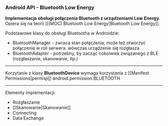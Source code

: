 ### Android API - Bluetooth Low Energy 
**Implementacja obsługi połączenia Bluetooth z urządzeniami Low Energy.**
Opiera się na teorii [[(MOC) Bluetooth Low Energy|Bluetooth Low Energy]].

Podstawowe klasy do obsługi Bluetootha w Androidzie:
- BluetoothManager - zwraca stan połączenia; może też otworzyć połączenie w roli serwera. wówczas urządzenie się rozgłasza
- BluetoothAdapter - potrzebny, by zacząć cokolwiek związanego z BLE (rozgłaszanie, skanowanie, itp.)
---

Korzytanie z klasy **BluetoothDevice** wymaga korzystania z [[Manifest Permissions|permisji]] android.permission.BLUETOOTH

---

Elementy implementacji:
- Rozgłaszanie
- [[Skanowanie|Skanowanie]]
- Connecting
- Data Exchange